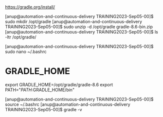 https://gradle.org/install/

[anup@automation-and-continuous-delivery TRAINING2023-Sep05-00]$ sudo mkdir /opt/gradle
[anup@automation-and-continuous-delivery TRAINING2023-Sep05-00]$ sudo unzip -d /opt/gradle gradle-8.6-bin.zip
[anup@automation-and-continuous-delivery TRAINING2023-Sep05-00]$ ls -ltr /opt/gradle/

[anup@automation-and-continuous-delivery TRAINING2023-Sep05-00]$ sudo nano ~/.bashrc
# GRADLE_HOME
export GRADLE_HOME=/opt/gradle/gradle-8.6
export PATH="$PATH:$GRADLE_HOME/bin"

[anup@automation-and-continuous-delivery TRAINING2023-Sep05-00]$ source ~/.bashrc
[anup@automation-and-continuous-delivery TRAINING2023-Sep05-00]$ gradle -v
